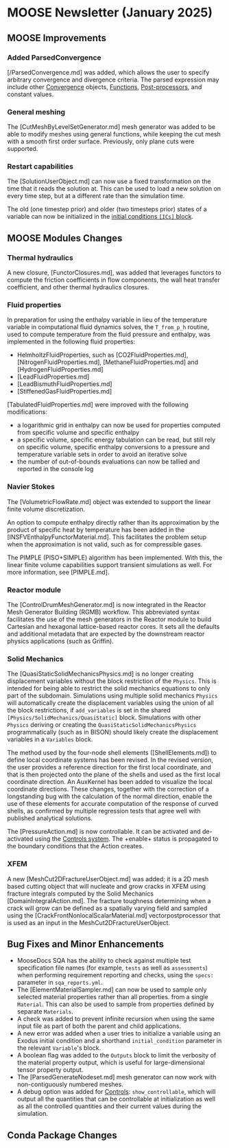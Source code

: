 # MOOSE Newsletter (January 2025)

## MOOSE Improvements

### Added ParsedConvergence

[/ParsedConvergence.md] was added, which allows the user to specify arbitrary
convergence and divergence criteria. The parsed expression may include other
[Convergence](Convergence/index.md) objects, [Functions](Functions/index.md),
[Post-processors](Postprocessors/index.md), and constant values.

### General meshing

The [CutMeshByLevelSetGenerator.md] mesh generator was added to be able to modify meshes using general functions,
while keeping the cut mesh with a smooth first order surface. Previously, only plane cuts were supported.

### Restart capabilities

The [SolutionUserObject.md] can now use a fixed transformation on the time that it reads the solution at. This can be
used to load a new solution on every time step, but at a different rate than the simulation time.

The old (one timestep prior) and older (two timesteps prior) states of a variable can now be initialized in the
[initial conditions `[ICs]` block](syntax/ICs/index.md).

## MOOSE Modules Changes

### Thermal hydraulics

A new closure, [FunctorClosures.md], was added that leverages functors to compute the friction coefficients in flow components,
the wall heat transfer coefficient, and other thermal hydraulics closures.

### Fluid properties

In preparation for using the enthalpy variable in lieu of the temperature variable in computational fluid dynamics solves,
the `T_from_p_h` routine, used to compute temperature from the fluid pressure and enthalpy, was implemented in the following
fluid properties:

- HelmholtzFluidProperties, such as [CO2FluidProperties.md], [NitrogenFluidProperties.md], [MethaneFluidProperties.md] and [HydrogenFluidProperties.md]
- [LeadFluidProperties.md]
- [LeadBismuthFluidProperties.md]
- [StiffenedGasFluidProperties.md]

[TabulatedFluidProperties.md] were improved with the following modifications:

- a logarithmic grid in enthalpy can now be used for properties computed from specific volume and specific enthalpy
- a specific volume, specific energy tabulation can be read, but still rely on specific volume, specific enthalpy conversions to a pressure and temperature variable sets
  in order to avoid an iterative solve
- the number of out-of-bounds evaluations can now be tallied and reported in the console log

### Navier Stokes

The [VolumetricFlowRate.md] object was extended to support the linear finite volume discretization.

An option to compute enthalpy directly rather than its approximation by the product of specific heat by temperature
has been added in the [INSFVEnthalpyFunctorMaterial.md]. This facilitates the problem setup when the approximation is not
valid, such as for compressible gases.

The PIMPLE (PISO+SIMPLE) algorithm has been implemented. With this, the linear finite volume capabilities support
transient simulations as well. For more information, see [PIMPLE.md].

### Reactor module

The [ControlDrumMeshGenerator.md] is now integrated in the Reactor Mesh Generator Building (RGMB) workflow. This abbreviated
syntax facilitates the use of the mesh generators in the Reactor module to build Cartesian and hexagonal lattice-based reactor cores.
It sets all the defaults and additional metadata that are expected by the downstream reactor physics applications (such as Griffin).

### Solid Mechanics

The [QuasiStaticSolidMechanicsPhysics.md] is no longer creating displacement variables without the block restriction of the `Physics`.
This is intended for being able to restrict the solid mechanics equations to only part of the subdomain. Simulations using multiple solid
mechanics `Physics` will automatically create the displacement variables using the union of all the block restrictions, if `add_variables` is
set in the shared `[Physics/SolidMechanics/QuasiStatic]` block. Simulations with other `Physics` deriving or creating the `QuasiStaticSolidMechanicsPhysics`
programmatically (such as in BISON) should likely create the displacement variables in a `Variables` block.

The method used by the four-node shell elements ([ShellElements.md]) to define local coordinate systems has been revised. In the revised version, the user provides a reference direction for the first local coordinate, and that is then projected onto the plane of the shells and used as the first local coordinate direction. An AuxKernel has been added to visualize the local coordinate directions. These changes, together with the correction of a longstanding bug with the calculation of the normal direction, enable the use of these elements for accurate computation of the response of curved shells, as confirmed by multiple regression tests that agree well with published analytical solutions.

The [PressureAction.md] is now controllable. It can be activated and de-activated using the [Controls system](syntax/Control/index.md).
The +enable+ status is propagated to the boundary conditions that the Action creates.

### XFEM

A new [MeshCut2DFractureUserObject.md] was added; it is a 2D mesh based cutting object that will nucleate and grow cracks in XFEM using fracture integrals computed by the Solid Mechanics [DomainIntegralAction.md]. The fracture toughness determining when a crack will grow can be defined as a spatially varying field and sampled using the [CrackFrontNonlocalScalarMaterial.md] vectorpostprocessor that is used as an input in the MeshCut2DFractureUserObject.

## Bug Fixes and Minor Enhancements

- MooseDocs SQA has the ability to check against multiple test specification file names (for example,
  `tests` as well as `assessments`) when performing requirement reporting and checks, using the
  `specs:` parameter in `sqa_reports.yml`.
- The [ElementMaterialSampler.md] can now be used to sample only selected material properties rather than all properties.
  from a single `Material`. This can also be used to sample from properties defined by separate `Materials`.
- A check was added to prevent infinite recursion when using the same input file as part of both the parent and
  child applications.
- A new error was added when a user tries to initialize a variable using an Exodus initial condition and a shorthand `initial_condition`
  parameter in the relevant `Variable`'s block.
- A boolean flag was added to the `Outputs` block to limit the verbosity of the material property output, which is useful for large-dimensional
  tensor property output.
- The [ParsedGenerateNodeset.md] mesh generator can now work with non-contiguously numbered meshes.
- A debug option was added for [Controls](syntax/Controls/index.md): `show_controllable`, which will output all the quantities that can be controllable
  at initialization as well as all the controlled quantities and their current values during the simulation.

## Conda Package Changes
